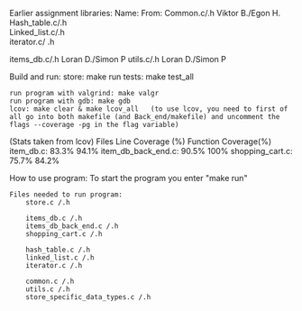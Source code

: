 Earlier assignment libraries:
Name:               From:
Common.c/.h         Viktor B./Egon H.
Hash_table.c/.h     
Linked_list.c/.h    
iterator.c/ .h

items_db.c/.h       Loran D./Simon P
utils.c/.h          Loran D./Simon P


Build and run:
    store: make run
    tests: make test_all

    run program with valgrind: make valgr
    run program with gdb: make gdb
    lcov: make clear & make lcov_all   (to use lcov, you need to first of all go into both makefile (and Back_end/makefile) and uncomment the flags --coverage -pg in the flag variable)


(Stats taken from lcov)
Files             Line Coverage (%)      Function Coverage(%)
item_db.c:            83.3%                    94.1%
item_db_back_end.c:   90.5%                    100%
shopping_cart.c:      75.7%                    84.2%


How to use program:
    To start the program you enter "make run"

    Files needed to run program:
        store.c /.h

        items_db.c /.h
        items_db_back_end.c /.h
        shopping_cart.c /.h

        hash_table.c /.h
        linked_list.c /.h
        iterator.c /.h

        common.c /.h
        utils.c /.h
        store_specific_data_types.c /.h